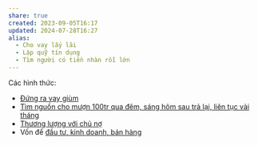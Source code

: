 ```yaml
---
share: true
created: 2023-09-05T16:17
updated: 2024-07-28T16:27
alias:
  - Cho vay lấy lãi
  - Lập quỹ tín dụng
  - Tìm người có tiền nhàn rỗi lớn
---
```

Các hình thức:
- [Đứng ra vay giùm](./%C4%90%E1%BB%A9ng%20ra%20vay%20gi%C3%B9m.md)
- [Tìm nguồn cho mượn 100tr qua đêm, sáng hôm sau trả lại, liên tục vài tháng](./T%C3%ACm%20ngu%E1%BB%93n%20cho%20m%C6%B0%E1%BB%A3n%20100tr%20qua%20%C4%91%C3%AAm,%20s%C3%A1ng%20h%C3%B4m%20sau%20tr%E1%BA%A3%20l%E1%BA%A1i,%20li%C3%AAn%20t%E1%BB%A5c%20v%C3%A0i%20th%C3%A1ng.md)
- [Thương lượng với chủ nợ](./Th%C6%B0%C6%A1ng%20l%C6%B0%E1%BB%A3ng%20v%E1%BB%9Bi%20ch%E1%BB%A7%20n%E1%BB%A3.md)
- Vốn để [đầu tư, kinh doanh, bán hàng](../T%E1%BA%A1o%20sinh%20k%E1%BA%BF,%20thu%20nh%E1%BA%ADp,%20d%C3%B2ng%20ti%E1%BB%81n.md#Đầu%20tư,%20kinh%20doanh,%20bán%20hàng)

